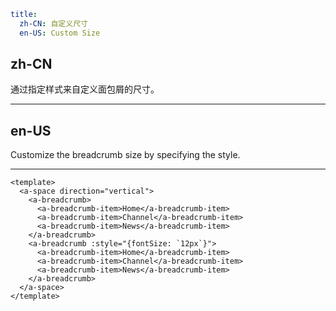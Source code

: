 ```yaml
title:
  zh-CN: 自定义尺寸
  en-US: Custom Size
```

## zh-CN

通过指定样式来自定义面包屑的尺寸。

---

## en-US

Customize the breadcrumb size by specifying the style.

---

```vue
<template>
  <a-space direction="vertical">
    <a-breadcrumb>
      <a-breadcrumb-item>Home</a-breadcrumb-item>
      <a-breadcrumb-item>Channel</a-breadcrumb-item>
      <a-breadcrumb-item>News</a-breadcrumb-item>
    </a-breadcrumb>
    <a-breadcrumb :style="{fontSize: `12px`}">
      <a-breadcrumb-item>Home</a-breadcrumb-item>
      <a-breadcrumb-item>Channel</a-breadcrumb-item>
      <a-breadcrumb-item>News</a-breadcrumb-item>
    </a-breadcrumb>
  </a-space>
</template>
```
